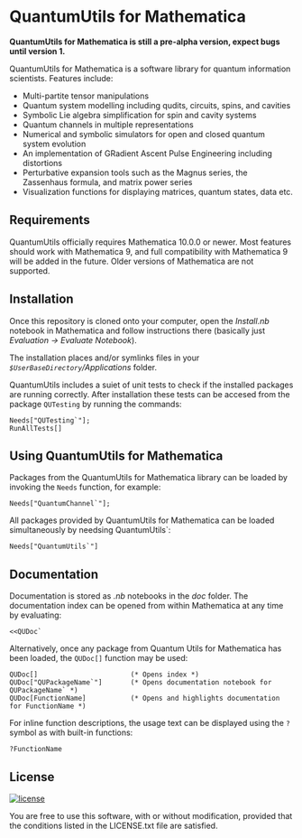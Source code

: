 # QuantumUtils for Mathematica


**QuantumUtils for Mathematica is still a pre-alpha version, expect bugs until version 1.**


QuantumUtils for Mathematica is a software library for quantum information scientists. Features include:

 - Multi-partite tensor manipulations
 - Quantum system modelling including qudits, circuits, spins, and cavities
 - Symbolic Lie algebra simplification for spin and cavity systems
 - Quantum channels in multiple representations
 - Numerical and symbolic simulators for open and closed quantum system evolution
 - An implementation of GRadient Ascent Pulse Engineering including distortions
 - Perturbative expansion tools such as the Magnus series, the Zassenhaus formula, and matrix power series
 - Visualization functions for displaying matrices, quantum states, data etc.

## Requirements

QuantumUtils officially requires Mathematica 10.0.0 or newer. Most features should work with Mathematica 9, and full compatibility with Mathematica 9 will be added in the future. Older versions of Mathematica are not supported.

## Installation

Once this repository is cloned onto your computer, open the *Install.nb* notebook in Mathematica and follow instructions there (basically just *Evaluation -> Evaluate Notebook*).

The installation places and/or symlinks files in your *`$UserBaseDirectory`/Applications* folder. 

QuantumUtils includes a suiet of unit tests to check if the installed packages are running correctly. After installation these tests can be accesed from the package `QUTesting` by running the commands:

    Needs["QUTesting`"];
    RunAllTests[]
	
## Using QuantumUtils for Mathematica

Packages from the QuantumUtils for Mathematica library can be loaded by invoking the `Needs` function, for example:

    Needs["QuantumChannel`"];
    
All packages provided by QuantumUtils for Mathematica can be loaded simultaneously by needsing QuantumUtils`:

    Needs["QuantumUtils`"]
    
## Documentation

Documentation is stored as *.nb* notebooks in the *doc* folder. The documentation index can be opened from within Mathematica at any time by evaluating:

    <<QUDoc`

Alternatively, once any package from Quantum Utils for Mathematica has been loaded, the `QUDoc[]` function may be used: 

    QUDoc[]                       (* Opens index *)
    QUDoc["QUPackageName`"]       (* Opens documentation notebook for QUPackageName` *)
    QUDoc[FunctionName]           (* Opens and highlights documentation for FunctionName *)

For inline function descriptions, the usage text can be displayed using the `?` symbol as with built-in functions:

    ?FunctionName


## License

[![license](https://img.shields.io/badge/license-New%20BSD-blue.svg)](http://en.wikipedia.org/wiki/BSD_licenses#3-clause_license_.28.22Revised_BSD_License.22.2C_.22New_BSD_License.22.2C_or_.22Modified_BSD_License.22.29)

You are free to use this software, with or without modification, provided that the conditions listed in the LICENSE.txt file are satisfied.
